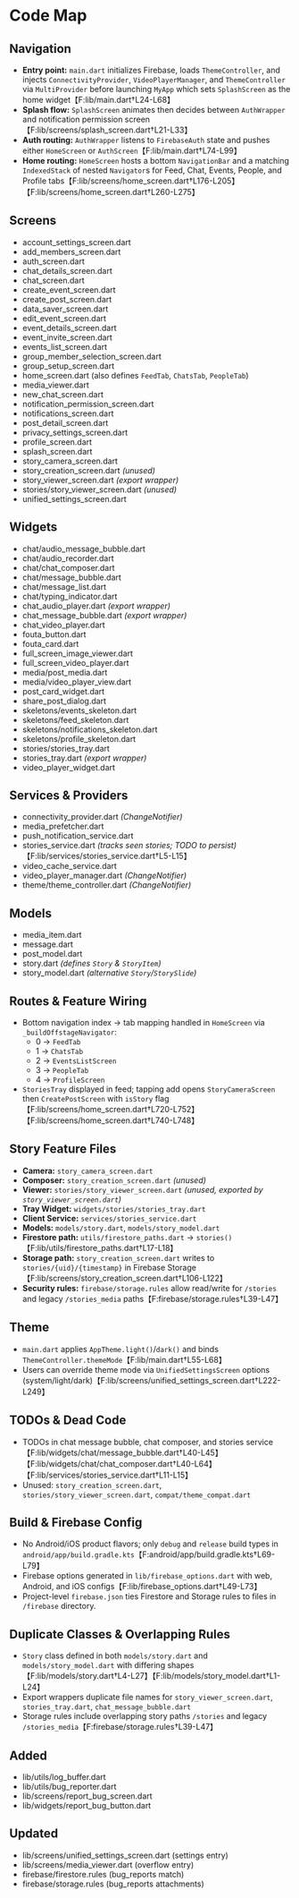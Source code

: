 # Code Map


## Navigation
- **Entry point:** `main.dart` initializes Firebase, loads `ThemeController`, and injects `ConnectivityProvider`, `VideoPlayerManager`, and `ThemeController` via `MultiProvider` before launching `MyApp` which sets `SplashScreen` as the home widget【F:lib/main.dart†L24-L68】
- **Splash flow:** `SplashScreen` animates then decides between `AuthWrapper` and notification permission screen【F:lib/screens/splash_screen.dart†L21-L33】
- **Auth routing:** `AuthWrapper` listens to `FirebaseAuth` state and pushes either `HomeScreen` or `AuthScreen`【F:lib/main.dart†L74-L99】
- **Home routing:** `HomeScreen` hosts a bottom `NavigationBar` and a matching `IndexedStack` of nested `Navigator`s for Feed, Chat, Events, People, and Profile tabs【F:lib/screens/home_screen.dart†L176-L205】【F:lib/screens/home_screen.dart†L260-L275】

## Screens
- account_settings_screen.dart
- add_members_screen.dart
- auth_screen.dart
- chat_details_screen.dart
- chat_screen.dart
- create_event_screen.dart
- create_post_screen.dart
- data_saver_screen.dart
- edit_event_screen.dart
- event_details_screen.dart
- event_invite_screen.dart
- events_list_screen.dart
- group_member_selection_screen.dart
- group_setup_screen.dart
- home_screen.dart (also defines `FeedTab`, `ChatsTab`, `PeopleTab`)
- media_viewer.dart
- new_chat_screen.dart
- notification_permission_screen.dart
- notifications_screen.dart
- post_detail_screen.dart
- privacy_settings_screen.dart
- profile_screen.dart
- splash_screen.dart
- story_camera_screen.dart
- story_creation_screen.dart *(unused)*
- story_viewer_screen.dart *(export wrapper)*
- stories/story_viewer_screen.dart *(unused)*
- unified_settings_screen.dart

## Widgets
- chat/audio_message_bubble.dart
- chat/audio_recorder.dart
- chat/chat_composer.dart
- chat/message_bubble.dart
- chat/message_list.dart
- chat/typing_indicator.dart
- chat_audio_player.dart *(export wrapper)*
- chat_message_bubble.dart *(export wrapper)*
- chat_video_player.dart
- fouta_button.dart
- fouta_card.dart
- full_screen_image_viewer.dart
- full_screen_video_player.dart
- media/post_media.dart
- media/video_player_view.dart
- post_card_widget.dart
- share_post_dialog.dart
- skeletons/events_skeleton.dart
- skeletons/feed_skeleton.dart
- skeletons/notifications_skeleton.dart
- skeletons/profile_skeleton.dart
- stories/stories_tray.dart
- stories_tray.dart *(export wrapper)*
- video_player_widget.dart

## Services & Providers
- connectivity_provider.dart *(ChangeNotifier)*
- media_prefetcher.dart
- push_notification_service.dart
- stories_service.dart *(tracks seen stories; TODO to persist)*【F:lib/services/stories_service.dart†L5-L15】
- video_cache_service.dart
- video_player_manager.dart *(ChangeNotifier)*
- theme/theme_controller.dart *(ChangeNotifier)*

## Models
- media_item.dart
- message.dart
- post_model.dart
- story.dart *(defines `Story` & `StoryItem`)*
- story_model.dart *(alternative `Story`/`StorySlide`)*

## Routes & Feature Wiring
- Bottom navigation index → tab mapping handled in `HomeScreen` via `_buildOffstageNavigator`:
  - 0 → `FeedTab`
  - 1 → `ChatsTab`
  - 2 → `EventsListScreen`
  - 3 → `PeopleTab`
  - 4 → `ProfileScreen`
- `StoriesTray` displayed in feed; tapping add opens `StoryCameraScreen` then `CreatePostScreen` with `isStory` flag【F:lib/screens/home_screen.dart†L720-L752】【F:lib/screens/home_screen.dart†L740-L748】

## Story Feature Files
- **Camera:** `story_camera_screen.dart`
- **Composer:** `story_creation_screen.dart` *(unused)*
- **Viewer:** `stories/story_viewer_screen.dart` *(unused, exported by `story_viewer_screen.dart`)*
- **Tray Widget:** `widgets/stories/stories_tray.dart`
- **Client Service:** `services/stories_service.dart`
- **Models:** `models/story.dart`, `models/story_model.dart`
- **Firestore path:** `utils/firestore_paths.dart` → `stories()`【F:lib/utils/firestore_paths.dart†L17-L18】
- **Storage path:** `story_creation_screen.dart` writes to `stories/{uid}/{timestamp}` in Firebase Storage【F:lib/screens/story_creation_screen.dart†L106-L122】
- **Security rules:** `firebase/storage.rules` allow read/write for `/stories` and legacy `/stories_media` paths【F:firebase/storage.rules†L39-L47】

## Theme
- `main.dart` applies `AppTheme.light()`/`dark()` and binds `ThemeController.themeMode`【F:lib/main.dart†L55-L68】
- Users can override theme mode via `UnifiedSettingsScreen` options (system/light/dark)【F:lib/screens/unified_settings_screen.dart†L222-L249】

## TODOs & Dead Code
- TODOs in chat message bubble, chat composer, and stories service【F:lib/widgets/chat/message_bubble.dart†L40-L45】【F:lib/widgets/chat/chat_composer.dart†L40-L64】【F:lib/services/stories_service.dart†L11-L15】
- Unused: `story_creation_screen.dart`, `stories/story_viewer_screen.dart`, `compat/theme_compat.dart`

## Build & Firebase Config
- No Android/iOS product flavors; only `debug` and `release` build types in `android/app/build.gradle.kts`【F:android/app/build.gradle.kts†L69-L79】
- Firebase options generated in `lib/firebase_options.dart` with web, Android, and iOS configs【F:lib/firebase_options.dart†L49-L73】
- Project-level `firebase.json` ties Firestore and Storage rules to files in `/firebase` directory.

## Duplicate Classes & Overlapping Rules
- `Story` class defined in both `models/story.dart` and `models/story_model.dart` with differing shapes【F:lib/models/story.dart†L4-L27】【F:lib/models/story_model.dart†L1-L24】
- Export wrappers duplicate file names for `story_viewer_screen.dart`, `stories_tray.dart`, `chat_message_bubble.dart`
- Storage rules include overlapping story paths `/stories` and legacy `/stories_media`【F:firebase/storage.rules†L39-L47】


## Added
- lib/utils/log_buffer.dart
- lib/utils/bug_reporter.dart
- lib/screens/report_bug_screen.dart
- lib/widgets/report_bug_button.dart

## Updated
- lib/screens/unified_settings_screen.dart (settings entry)
- lib/screens/media_viewer.dart (overflow entry)
- firebase/firestore.rules (bug_reports match)
- firebase/storage.rules (bug_reports attachments)

